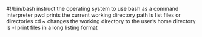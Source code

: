 #!/bin/bash  instruct the operating system to use bash as a command interpreter
pwd prints the current working directory path
ls list files or directories
cd ~ changes the working directory to the user’s home directory
ls -l print files in a long listing format
